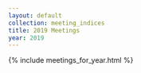 ```yaml
---
layout: default
collection: meeting_indices
title: 2019 Meetings
year: 2019
---
```


{% include meetings_for_year.html %}
